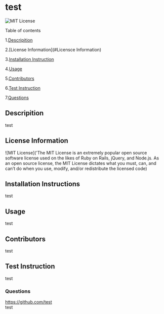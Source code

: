 # test  
  ![MIT License](https://img.shields.io/badge/License-MIT-yellow.svg)

  Table of contents

  1.[Descripition](#Descripition)

  2.[License Information](#Licensce Information)

  3.[Installation Instruction](#Installation-Instructions)

 4.[Usage](#Usage)

  5.[Contributors](#Contributors)

  6.[Test Instruction](#Test-Instruction)

  7.[Questions](#Questions)


  ## Descripition 
  test

  ## License Information 
  ![MIT License]('The MIT License is an extremely popular open source software license used on the likes of Ruby on Rails, jQuery, and Node.js. As an open source license, the MIT License dictates what you must, can, and can’t do when you use, modify, and/or redistribute the licensed code)

  
  ## Installation Instructions 
  test


  ## Usage 
  test

  ## Contributors
  test

  ## Test Instruction 
  test

  
  ### Questions 
  https://github.com/test  
  test

  